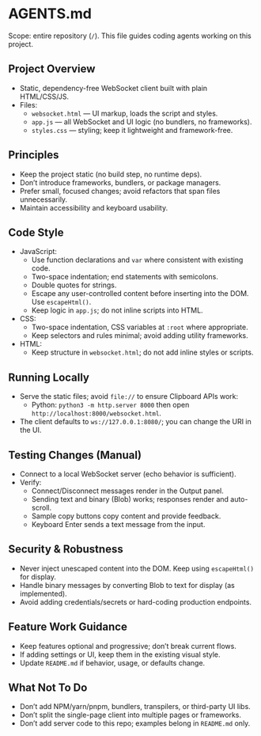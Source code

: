 # AGENTS.md

Scope: entire repository (`/`). This file guides coding agents working on this project.

## Project Overview
- Static, dependency-free WebSocket client built with plain HTML/CSS/JS.
- Files:
  - `websocket.html` — UI markup, loads the script and styles.
  - `app.js` — all WebSocket and UI logic (no bundlers, no frameworks).
  - `styles.css` — styling; keep it lightweight and framework-free.

## Principles
- Keep the project static (no build step, no runtime deps).
- Don’t introduce frameworks, bundlers, or package managers.
- Prefer small, focused changes; avoid refactors that span files unnecessarily.
- Maintain accessibility and keyboard usability.

## Code Style
- JavaScript:
  - Use function declarations and `var` where consistent with existing code.
  - Two-space indentation; end statements with semicolons.
  - Double quotes for strings.
  - Escape any user-controlled content before inserting into the DOM. Use `escapeHtml()`.
  - Keep logic in `app.js`; do not inline scripts into HTML.
- CSS:
  - Two-space indentation, CSS variables at `:root` where appropriate.
  - Keep selectors and rules minimal; avoid adding utility frameworks.
- HTML:
  - Keep structure in `websocket.html`; do not add inline styles or scripts.

## Running Locally
- Serve the static files; avoid `file://` to ensure Clipboard APIs work:
  - Python: `python3 -m http.server 8000` then open `http://localhost:8000/websocket.html`.
- The client defaults to `ws://127.0.0.1:8080/`; you can change the URI in the UI.

## Testing Changes (Manual)
- Connect to a local WebSocket server (echo behavior is sufficient).
- Verify:
  - Connect/Disconnect messages render in the Output panel.
  - Sending text and binary (Blob) works; responses render and auto-scroll.
  - Sample copy buttons copy content and provide feedback.
  - Keyboard Enter sends a text message from the input.

## Security & Robustness
- Never inject unescaped content into the DOM. Keep using `escapeHtml()` for display.
- Handle binary messages by converting Blob to text for display (as implemented).
- Avoid adding credentials/secrets or hard-coding production endpoints.

## Feature Work Guidance
- Keep features optional and progressive; don’t break current flows.
- If adding settings or UI, keep them in the existing visual style.
- Update `README.md` if behavior, usage, or defaults change.

## What Not To Do
- Don’t add NPM/yarn/pnpm, bundlers, transpilers, or third-party UI libs.
- Don’t split the single-page client into multiple pages or frameworks.
- Don’t add server code to this repo; examples belong in `README.md` only.

